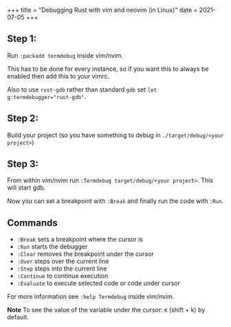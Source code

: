 +++
title = "Debugging Rust with vim and neovim (in Linux)"
date = 2021-07-05
+++

## Step 1:

Run `:packadd termdebug` inside vim/nvim.

This has to be done for every instance, so if you want this to always be enabled then
add this to your vimrc.

Also to use `rust-gdb` rather than standard `gdb` set `let
g:termdebugger="rust-gdb"`.

## Step 2:

Build your project (so you have something to debug in `./target/debug/<your
project>`)

## Step 3: 

From within vim/nvim run `:Termdebug target/debug/<your project>`.
This will start gdb.

Now you can set a breakpoint with `:Break` and finally run the code with `:Run`.

## Commands

* `:Break` sets a breakpoint where the cursor is
* `:Run` starts the debugger
* `:Clear` removes the breakpoint under the cursor
* `:Over` steps over the current line
* `:Step` steps into the current line
* `:Continue` to continue execution
* `:Evaluate` to execute selected code or code under cursor

For more information see `:help Termdebug` inside vim/nvim.

**Note** To see the value of the variable under the cursor: `K` (shift + k) by
default.
